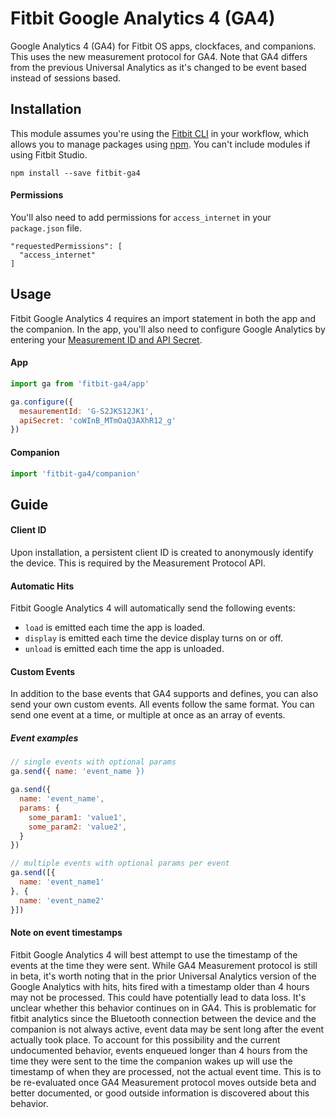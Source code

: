 # Fitbit Google Analytics 4 (GA4)
Google Analytics 4 (GA4) for Fitbit OS apps, clockfaces, and companions. This uses the new measurement protocol for GA4. Note that GA4 differs from the previous Universal Analytics as it's changed to be event based instead of sessions based.

## Installation
This module assumes you're using the [Fitbit CLI](https://dev.fitbit.com/build/guides/command-line-interface/) in your workflow, which allows you to manage packages using [npm](https://docs.npmjs.com/about-npm/). You can't include modules if using Fitbit Studio.

```
npm install --save fitbit-ga4
```

#### Permissions
You'll also need to add permissions for `access_internet` in your `package.json` file.
```
"requestedPermissions": [
  "access_internet"
]
```

## Usage
Fitbit Google Analytics 4 requires an import statement in both the app and the companion. In the app, you'll also need to configure Google Analytics by entering your [Measurement ID and API Secret](https://developers.google.com/analytics/devguides/collection/protocol/ga4/sending-events?client_type=gtag).
#### App
```javascript
import ga from 'fitbit-ga4/app'

ga.configure({
  mesaurementId: 'G-S2JKS12JK1',
  apiSecret: 'coWInB_MTmOaQ3AXhR12_g'
})
```
#### Companion
```javascript
import 'fitbit-ga4/companion'
```

## Guide
#### Client ID
Upon installation, a persistent client ID is created to anonymously identify the device. This is required by the Measurement Protocol API.

#### Automatic Hits
Fitbit Google Analytics 4 will automatically send the following events:
* `load` is emitted each time the app is loaded.
* `display` is emitted each time the device display turns on or off.
* `unload` is emitted each time the app is unloaded.

#### Custom Events
In addition to the base events that GA4 supports and defines, you can also send your own custom events. All events follow the same format. You can send one event at a time, or multiple at once as an array of events.
##### Event examples
```javascript
// single events with optional params
ga.send({ name: 'event_name })

ga.send({
  name: 'event_name',
  params: {
    some_param1: 'value1',
    some_param2: 'value2',
  }
})

// multiple events with optional params per event
ga.send([{
  name: 'event_name1'
}, {
  name: 'event_name2'
}])
```

#### Note on event timestamps
Fitbit Google Analytics 4 will best attempt to use the timestamp of the events at the time they were sent. While GA4 Measurement protocol is still in beta, it's worth noting that in the prior Universal Analytics version of the Google Analytics with hits, hits fired with a timestamp older than 4 hours may not be processed. This could have potentially lead to data loss. It's unclear whether this behavior continues on in GA4. This is problematic for fitbit analytics since the Bluetooth connection between the device and the companion is not always active, event data may be sent long after the event actually took place. To account for this possibility and the current undocumented behavior, events enqueued longer than 4 hours from the time they were sent to the time the companion wakes up will use the timestamp of when they are processed, not the actual event time. This is to be re-evaluated once GA4 Measurement protocol moves outside beta and better documented, or good outside information is discovered about this behavior.

